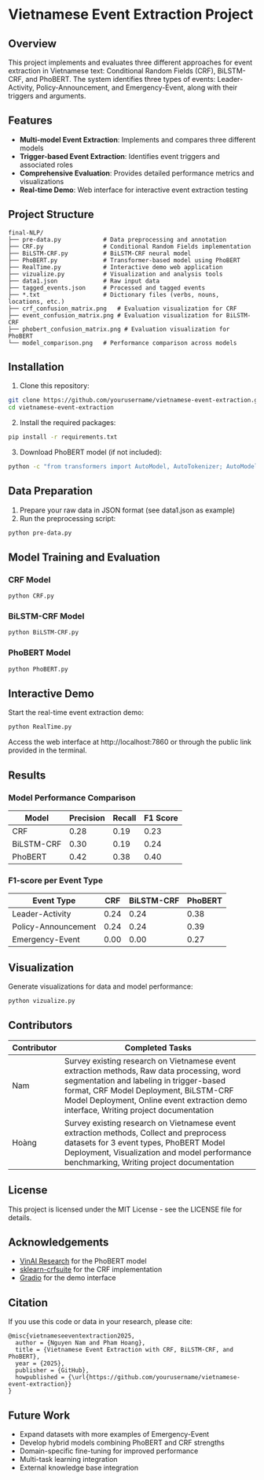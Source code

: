 # Vietnamese Event Extraction Project

## Overview

This project implements and evaluates three different approaches for event extraction in Vietnamese text: Conditional Random Fields (CRF), BiLSTM-CRF, and PhoBERT. The system identifies three types of events: Leader-Activity, Policy-Announcement, and Emergency-Event, along with their triggers and arguments.

## Features

- **Multi-model Event Extraction**: Implements and compares three different models
- **Trigger-based Event Extraction**: Identifies event triggers and associated roles
- **Comprehensive Evaluation**: Provides detailed performance metrics and visualizations
- **Real-time Demo**: Web interface for interactive event extraction testing

## Project Structure

```
final-NLP/
├── pre-data.py            # Data preprocessing and annotation
├── CRF.py                 # Conditional Random Fields implementation
├── BiLSTM-CRF.py          # BiLSTM-CRF neural model
├── PhoBERT.py             # Transformer-based model using PhoBERT
├── RealTime.py            # Interactive demo web application
├── vizualize.py           # Visualization and analysis tools
├── data1.json             # Raw input data
├── tagged_events.json     # Processed and tagged events
├── *.txt                  # Dictionary files (verbs, nouns, locations, etc.)
├── crf_confusion_matrix.png   # Evaluation visualization for CRF
├── event_confusion_matrix.png # Evaluation visualization for BiLSTM-CRF
├── phobert_confusion_matrix.png # Evaluation visualization for PhoBERT
└── model_comparison.png   # Performance comparison across models
```

## Installation

1. Clone this repository:
```bash
git clone https://github.com/yourusername/vietnamese-event-extraction.git
cd vietnamese-event-extraction
```

2. Install the required packages:
```bash
pip install -r requirements.txt
```

3. Download PhoBERT model (if not included):
```bash
python -c "from transformers import AutoModel, AutoTokenizer; AutoModel.from_pretrained('vinai/phobert-base'); AutoTokenizer.from_pretrained('vinai/phobert-base')"
```

## Data Preparation

1. Prepare your raw data in JSON format (see data1.json as example)
2. Run the preprocessing script:
```bash
python pre-data.py
```

## Model Training and Evaluation

### CRF Model
```bash
python CRF.py
```

### BiLSTM-CRF Model
```bash
python BiLSTM-CRF.py
```

### PhoBERT Model
```bash
python PhoBERT.py
```

## Interactive Demo

Start the real-time event extraction demo:
```bash
python RealTime.py
```

Access the web interface at http://localhost:7860 or through the public link provided in the terminal.

## Results

### Model Performance Comparison

| Model | Precision | Recall | F1 Score |
|-------|-----------|--------|----------|
| CRF | 0.28 | 0.19 | 0.23 |
| BiLSTM-CRF | 0.30 | 0.19 | 0.24 |
| PhoBERT | 0.42 | 0.38 | 0.40 |

### F1-score per Event Type

| Event Type | CRF | BiLSTM-CRF | PhoBERT |
|------------|-----|------------|---------|
| Leader-Activity | 0.24 | 0.24 | 0.38 |
| Policy-Announcement | 0.24 | 0.24 | 0.39 |
| Emergency-Event | 0.00 | 0.00 | 0.27 |

## Visualization

Generate visualizations for data and model performance:
```bash
python vizualize.py
```

## Contributors

| Contributor | Completed Tasks |
|-------------|----------------|
| Nam | Survey existing research on Vietnamese event extraction methods, Raw data processing, word segmentation and labeling in trigger-based format, CRF Model Deployment, BiLSTM-CRF Model Deployment, Online event extraction demo interface, Writing project documentation |
| Hoàng | Survey existing research on Vietnamese event extraction methods, Collect and preprocess datasets for 3 event types, PhoBERT Model Deployment, Visualization and model performance benchmarking, Writing project documentation |

## License

This project is licensed under the MIT License - see the LICENSE file for details.

## Acknowledgements

- [VinAI Research](https://github.com/VinAIResearch/PhoBERT) for the PhoBERT model
- [sklearn-crfsuite](https://github.com/TeamHG-Memex/sklearn-crfsuite) for the CRF implementation
- [Gradio](https://www.gradio.app/) for the demo interface

## Citation

If you use this code or data in your research, please cite:
```
@misc{vietnameseeventextraction2025,
  author = {Nguyen Nam and Pham Hoang},
  title = {Vietnamese Event Extraction with CRF, BiLSTM-CRF, and PhoBERT},
  year = {2025},
  publisher = {GitHub},
  howpublished = {\url{https://github.com/yourusername/vietnamese-event-extraction}}
}
```

## Future Work

- Expand datasets with more examples of Emergency-Event
- Develop hybrid models combining PhoBERT and CRF strengths
- Domain-specific fine-tuning for improved performance
- Multi-task learning integration
- External knowledge base integration